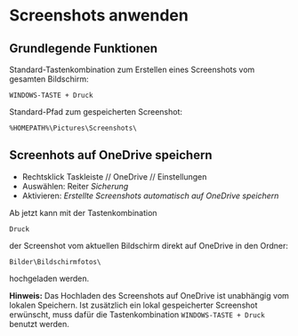# Screenshots anwenden

## Grundlegende Funktionen

Standard-Tastenkombination zum Erstellen eines Screenshots vom gesamten Bildschirm:
```
WINDOWS-TASTE + Druck
```

Standard-Pfad zum gespeicherten Screenshot:
```
%HOMEPATH%\Pictures\Screenshots\
```

## Screenhots auf OneDrive speichern

* Rechtsklick Taskleiste // OneDrive // Einstellungen
* Auswählen: Reiter _Sicherung_
* Aktivieren: _Erstellte Screenshots automatisch auf OneDrive speichern_

Ab jetzt kann mit der Tastenkombination
```
Druck
```
der Screenshot vom aktuellen Bildschirm direkt auf OneDrive in den Ordner:
```
Bilder\Bildschirmfotos\
```
hochgeladen werden.

__Hinweis:__ Das Hochladen des Screenshots auf OneDrive ist unabhängig vom lokalen Speichern.
Ist zusätzlich ein lokal gespeicherter Screenshot erwünscht,
muss dafür die Tastenkombination `WINDOWS-TASTE + Druck` benutzt werden.
